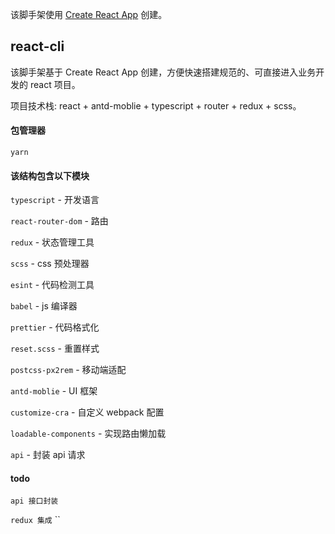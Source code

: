 该脚手架使用 [Create React App](https://github.com/facebook/create-react-app) 创建。

## react-cli

该脚手架基于 Create React App 创建，方便快速搭建规范的、可直接进入业务开发的 react 项目。

项目技术栈: react + antd-moblie + typescript + router + redux + scss。

#### 包管理器

`yarn`

#### 该结构包含以下模块

`typescript` - 开发语言

`react-router-dom` - 路由

`redux` - 状态管理工具

`scss` - css 预处理器

`esint` - 代码检测工具

`babel` - js 编译器

`prettier` - 代码格式化

`reset.scss` - 重置样式

`postcss-px2rem` - 移动端适配

`antd-moblie` - UI 框架

`customize-cra` - 自定义 webpack 配置

`loadable-components` - 实现路由懒加载

`api` - 封装 api 请求

#### todo

`api 接口封装`

`redux 集成`
``
